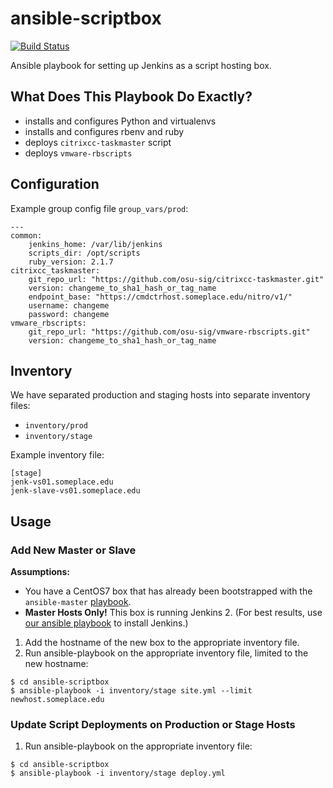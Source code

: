 # ansible-scriptbox

[![Build Status](https://jenkins.sig.oregonstate.edu/job/lint%20ansible-scriptbox/badge/icon)](https://jenkins.sig.oregonstate.edu/job/lint%20ansible-scriptbox/)

Ansible playbook for setting up Jenkins as a script hosting box.

## What Does This Playbook Do Exactly?

* installs and configures Python and virtualenvs
* installs and configures rbenv and ruby
* deploys `citrixcc-taskmaster` script
* deploys `vmware-rbscripts`

## Configuration

Example group config file `group_vars/prod`:

```
---
common:
    jenkins_home: /var/lib/jenkins
    scripts_dir: /opt/scripts
    ruby_version: 2.1.7
citrixcc_taskmaster:
    git_repo_url: "https://github.com/osu-sig/citrixcc-taskmaster.git"
    version: changeme_to_sha1_hash_or_tag_name
    endpoint_base: "https://cmdctrhost.someplace.edu/nitro/v1/"
    username: changeme
    password: changeme
vmware_rbscripts:
    git_repo_url: "https://github.com/osu-sig/vmware-rbscripts.git"
    version: changeme_to_sha1_hash_or_tag_name
```

## Inventory

We have separated production and staging hosts into separate inventory files:
* `inventory/prod`
* `inventory/stage`

Example inventory file:

```
[stage]
jenk-vs01.someplace.edu
jenk-slave-vs01.someplace.edu
```

## Usage

### Add New Master or Slave

**Assumptions:**
* You have a CentOS7 box that has already been bootstrapped with the `ansible-master` [playbook](https://github.com/osu-itis/ansible-master).
* **Master Hosts Only!** This box is running Jenkins 2. (For best results, use [our ansible playbook](https://github.com/osu-itis/ansible-jenkins2) to install Jenkins.)

1. Add the hostname of the new box to the appropriate inventory file.
1. Run ansible-playbook on the appropriate inventory file, limited to the new hostname:

```
$ cd ansible-scriptbox
$ ansible-playbook -i inventory/stage site.yml --limit newhost.someplace.edu
```

### Update Script Deployments on Production or Stage Hosts

1. Run ansible-playbook on the appropriate inventory file:

```
$ cd ansible-scriptbox
$ ansible-playbook -i inventory/stage deploy.yml
```

